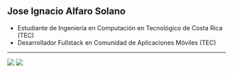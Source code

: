 ## Jose Ignacio Alfaro Solano

- Estudiante de Ingeniería en Computación en Tecnológico de Costa Rica (TEC)
- Desarrollador Fullstack en Comunidad de Aplicaciones Móviles (TEC)
---

<span align = "center" > 

 <img  src = "https://github-readme-stats.vercel.app/api?username=jalfaros&show_icons=true&theme=radical&line_height=34">
   
 <img  src = "https://github-readme-stats.vercel.app/api/top-langs/?username=jalfaros&hide=css,html&theme=tokyonight">

</span>
